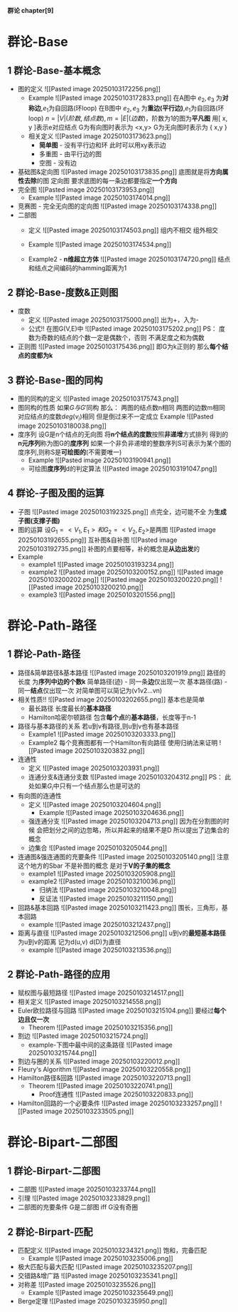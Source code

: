 **群论 chapter[9]**

# 群论-Base
## 1 群论-Base-基本概念
- 图的定义
	![[Pasted image 20250103172256.png]]
	- Example
		![[Pasted image 20250103172833.png]]
		在A图中 $e_2,e_3$ 为**对称边**,$e_1$为自回路(环loop)
		在B图中 $e_2,e_3$ 为**重边(平行边)**,$e_1$为自回路(环loop)
		$n = |V|(阶数,结点数),m = |E|(边数)$，阶数为1的图为**平凡图**
		用[ x, y ]表示e对应结点
		G为有向图时表示为 <x,y>
		G为无向图时表示为 { x,y }
	- 相关定义
		![[Pasted image 20250103173623.png]]
		- **简单图** - 没有平行边和环 此时可以用xy表示边
		- 多重图 - 由平行边的图
		- 空图 - 没有边
- 基础图&定向图
	![[Pasted image 20250103173835.png]]
	底图就是将**方向属性去除**的图
	定向图 要求底图的每一条边都要指定**一个方向**
- 完全图
	![[Pasted image 20250103173953.png]]
	- Example
		![[Pasted image 20250103174014.png]]
- 竞赛图 - 完全无向图的定向图
	![[Pasted image 20250103174338.png]]
- 二部图
	- 定义
		![[Pasted image 20250103174503.png]]
		组内不相交 组外相交
		
	- Example
		![[Pasted image 20250103174534.png]]
	- Example2 - **n维超立方体**
		![[Pasted image 20250103174720.png]]
		结点和结点之间编码的hamming距离为1
## 2 群论-Base-度数&正则图
- 度数
	- 定义
		![[Pasted image 20250103175000.png]]
		出为+，入为-
	- 公式!!
		在图G(V,E)中
		![[Pasted image 20250103175202.png]]
		PS：
			度数为奇数的结点的个数一定是偶数个，否则 不满足度之和为偶数
- 正则图
	![[Pasted image 20250103175436.png]]
	即G为k正则的 那么**每个结点的度都为k**
## 3 群论-Base-图的同构
- 图的同构的定义
	![[Pasted image 20250103175743.png]]
- 图同构的性质
	如果$G与G'$同构 那么：
	两图的结点数n相同
	两图的边数m相同
	对应结点的度数$deg(v_i)$相同
	但是倒过来不一定成立
	Example
		![[Pasted image 20250103180038.png]]
- 度序列
	设G是n个结点的无向图
	将**n个结点的度数**按照**非递增**方式排列 得到的**n元序列**称为图G的**度序列**
	如果一个非负非递增的整数序列S可表示为某个图的度序列,则称S是**可绘图的**(不需要唯一)
	- Example
		![[Pasted image 20250103190941.png]]
	- 可绘图**度序列**d的判定算法
		![[Pasted image 20250103191047.png]]
## 4 群论-子图及图的运算
- 子图
	![[Pasted image 20250103192325.png]]
	点完全，边可能不全 为**生成子图(支撑子图)**
- 图的运算
	设$G_1 = <V_1,E_1>和G_2 = <V_2,E_2>$是两图
	![[Pasted image 20250103192655.png]]
	互补图&自补图
		![[Pasted image 20250103192735.png]]
		补图的点要相等，补的概念是**从边出发**的
- Example
	- example1
		![[Pasted image 20250103193234.png]]
	- example2
		![[Pasted image 20250103200152.png]]
		![[Pasted image 20250103200202.png]]
		![[Pasted image 20250103200220.png]]
		![[Pasted image 20250103200210.png]]
	- example3
		![[Pasted image 20250103201556.png]]
# 群论-Path-路径
## 1 群论-Path-路径
- 路径&简单路径&基本路径
	![[Pasted image 20250103201919.png]]
	路径的长度 为**序列中边的个数k**
	简单路径(迹) - 同一条**边**仅出现一次
	基本路径(路) - 同一**结点**仅出现一次
	对简单图可以简记为(v1v2...vn)
- 相关性质!!
	![[Pasted image 20250103202655.png]]
	基本也是简单
	- 最长路径
		长度最长的**基本路径**
	- Hamilton哈密尔顿路径
		包含**每个点**的**基本路径**，长度等于n-1
- 路径与基本路径的关系
	若u到v有路径,则u到v也有基本路径
	- Example1
		![[Pasted image 20250103203333.png]]
	- Example2
		每个竞赛图都有一个Hamilton有向路径
		使用归纳法来证明
		![[Pasted image 20250103203832.png]]
- 连通性
	- 定义
		![[Pasted image 20250103203931.png]]
	- 连通分支&连通分支数
		![[Pasted image 20250103204312.png]]
		PS：
			此处如果$G_i$中只有一个结点那么也是可达的
- 有向图的连通性
	- 定义
		![[Pasted image 20250103204604.png]]
		- Example
			![[Pasted image 20250103204636.png]]
	- 强连通分支
		![[Pasted image 20250103204713.png]]
		因为在分割图的时候 会把划分之间的边忽略，所以并起来的结果不是D
		所以提出了边集合的概念
	- 边集合
		![[Pasted image 20250103205044.png]]
- 连通图&强连通图的充要条件
	![[Pasted image 20250103205140.png]]
	注意这个地方的Sbar 不是补图的概念 是对于**V的子集的概念**
	- example1
		![[Pasted image 20250103205908.png]]
	- example2
		![[Pasted image 20250103210036.png]]
		- 归纳法
			![[Pasted image 20250103210048.png]]
		- 反证法
			![[Pasted image 20250103211150.png]]
- 回路&基本回路
	![[Pasted image 20250103211423.png]]
	围长，三角形，基本回路
	- example
		![[Pasted image 20250103212437.png]]
- 距离与直径
	![[Pasted image 20250103212506.png]]
	u到v的**最短基本路径**为u到v的距离 记为d(u,v)
	d(D)为直径
	- example
		![[Pasted image 20250103213536.png]]
## 2 群论-Path-路径的应用
- 赋权图与最短路径
	![[Pasted image 20250103214517.png]]
- 相关定义
	![[Pasted image 20250103214558.png]]
- Euler欧拉路径与回路
	![[Pasted image 20250103215104.png]]
	要经过**每个边且仅一次**
	- Theorem
		![[Pasted image 20250103215356.png]]
- 割边
	![[Pasted image 20250103215724.png]]
	- example-下图中最中间的这条路径
		![[Pasted image 20250103215744.png]]
- 割边与圈的关系
	![[Pasted image 20250103220012.png]]
- Fleury‘s Algorithm
	![[Pasted image 20250103220558.png]]
- Hamilton路径&回路
	![[Pasted image 20250103220713.png]]
	- Theorem
		![[Pasted image 20250103220741.png]]
		- Proof连通性
			![[Pasted image 20250103220833.png]]
- Hamilton回路的一个必要条件
	![[Pasted image 20250103233257.png]]
	![[Pasted image 20250103233505.png]]

# 群论-Bipart-二部图
## 1 群论-Birpart-二部图
- 二部图
	![[Pasted image 20250103233744.png]]
- 引理
	![[Pasted image 20250103233829.png]]
- 二部图的充要条件
	G是二部图 iff G没有奇圈
## 2 群论-Birpart-匹配
- 匹配定义
	![[Pasted image 20250103234321.png]]
	饱和，完备匹配
	- Example
		![[Pasted image 20250103235006.png]]
- 极大匹配与最大匹配
	![[Pasted image 20250103235207.png]]
- 交错路&增广路
	![[Pasted image 20250103235341.png]]
- 对称差
	![[Pasted image 20250103235526.png]]
	- Example
		![[Pasted image 20250103235649.png]]
- Berge定理
	![[Pasted image 20250103235950.png]]
	